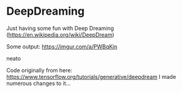# DeepDreaming

Just having some fun with Deep Dreaming (https://en.wikipedia.org/wiki/DeepDream)

Some output: https://imgur.com/a/PWBqKjn

neato

Code originally from here: https://www.tensorflow.org/tutorials/generative/deepdream
I made numerous changes to it...
